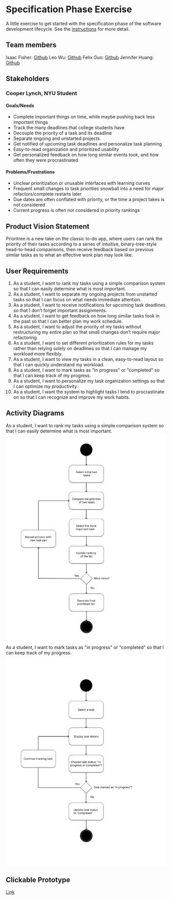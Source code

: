 # Specification Phase Exercise

A little exercise to get started with the specification phase of the software development lifecycle. See the [instructions](instructions.md) for more detail.

## Team members

Isaac Fisher: [Github](https://github.com/isaac1000000)
Leo Wu: [Github](https://github.com/leowu777)
Felix Guo: [Github](https://github.com/Fel1xgte)
Jennifer Huang: [Github](https://github.com/jennhng)

## Stakeholders

### Cooper Lynch, NYU Student
#### Goals/Needs
- Complete important things on time, while maybe pushing back less important things
- Track the many deadlines that college students have
- Decouple the priority of a task and its deadline
- Separate ongoing and unstarted projects
- Get notified of upcoming task deadlines and personalize task planning
- Easy-to-read organization and prioritized usability
- Get personalized feedback on how long similar events took, and how often they were procrastinated

#### Problems/Frustrations
- Unclear prioritization or unusable interfaces with learning curves
- Frequent small changes to task priorities snowball into a need for major refactors/complete restarts later
- Due dates are often conflated with priority, or the time a project takes is not considered
- Current progress is often not considered in priority rankings

## Product Vision Statement

Prioritree is a new take on the classic to-do app, where users can rank the priority of their tasks according to a series of intuitive, binary-tree-style head-to-head comparisons, then receive feedback based on previous similar tasks as to what an effective work plan may look like.

## User Requirements

1. As a student, I want to rank my tasks using a simple comparison system so that I can easily determine what is most important.
2. As a student, I want to separate my ongoing projects from unstarted tasks so that I can focus on what needs immediate attention.
3. As a student, I want to receive notifications for upcoming task deadlines so that I don’t forget important assignments.
4. As a student, I want to get feedback on how long similar tasks took in the past so that I can better plan my work schedule.
5. As a student, I want to adjust the priority of my tasks without restructuring my entire plan so that small changes don’t require major refactoring.
6. As a student, I want to set different prioritization rules for my tasks rather than relying solely on deadlines so that I can manage my workload more flexibly.
7. As a student, I want to view my tasks in a clean, easy-to-read layout so that I can quickly understand my workload.
8. As a student, I want to mark tasks as "in progress" or "completed" so that I can keep track of my progress.
9. As a student, I want to personalize my task organization settings so that I can optimize my productivity.
10. As a student, I want the system to highlight tasks I tend to procrastinate on so that I can recognize and improve my work habits.

## Activity Diagrams
As a student, I want to rank my tasks using a simple comparison system so that I can easily determine what is most important.
![UML Diagram](https://github.com/software-students-spring2025/1-specification-exercise-bugfree/blob/main/Task%20Manager%20UML%20Diagrams.png?raw=true)
As a student, I want to mark tasks as "in progress" or "completed" so that I can keep track of my progress.
![UML Diagram](https://github.com/software-students-spring2025/1-specification-exercise-bugfree/blob/main/Task%20Manager%20UML%20Diagrams%20(1).png?raw=true)

## Clickable Prototype

[Link](https://www.figma.com/proto/f4Qz2qakz7JEYoRYgu8ccL/Bugfree?node-id=34-2&p=f&t=mbcblgkasfcc0tQH-1&scaling=scale-down&content-scaling=fixed&page-id=0%3A1&starting-point-node-id=34%3A2)
